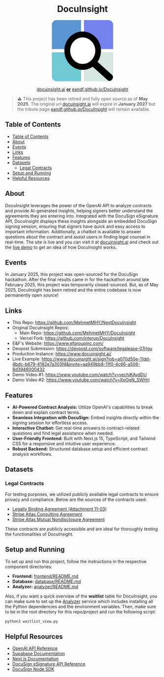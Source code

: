 <h1 align="center">DocuInsight</h1>

<p align="center">
    <img width="200" src="./assets/images/logo.png" alt="DocuInsight Logo">
</p>

<p align="center">
  <a href="https://www.docuinsight.ai/" target="_blank" rel="noopener noreferrer">docuinsight.ai</a> <strong><u>or</u></strong> <a href="https://eandf.github.io/DocuInsight/" target="_blank" rel="noopener noreferrer">eandf.github.io/DocuInsight</a>
</p>

> ⚠️ This project has been retired and fully open source as of **May 2025**. The original url [docuinsight.ai](https://www.docuinsight.ai/) will expire in **January 2027** but the tribute page [eandf.github.io/DocuInsight](https://eandf.github.io/DocuInsight/) will remain available.

## Table of Contents

- [Table of Contents](#table-of-contents)
- [About](#about)
- [Events](#events)
- [Links](#links)
- [Features](#features)
- [Datasets](#datasets)
  - [Legal Contracts](#legal-contracts)
- [Setup and Running](#setup-and-running)
- [Helpful Resources](#helpful-resources)

## About

DocuInsight leverages the power of the OpenAI API to analyze contracts and provide AI-generated insights, helping signers better understand the agreements they are entering into. Integrated with the DocuSign eSignature API, DocuInsight displays these insights alongside an embedded DocuSign signing session, ensuring that signers have quick and easy access to important information. Additionally, a chatbot is available to answer questions about the contract and assist users in finding legal counsel in real-time. The site is live and you can visit it at [docuinsight.ai](https://docuinsight.ai) and check out the [live demo](https://www.docuinsight.ai/sign?job=a070d50e-11dd-4bdc-b679-4182e7a303f4&invite=aa949bb8-11f0-4c66-a506-8d3946000432) to get an idea of how DocuInsight works.

## Events

In January 2025, this project was open-sourced for the DocuSign hackathon. After the final results came in for the hackathon around late February 2025, this project was temporarily closed-sourced. But, as of May 2025, DocuInsight has been retired and the entire codebase is now permanently open source!

## Links

- This Repo: https://github.com/MehmetMHY/NextDocuInsight
- Original DocuInsight Repos:
  - Main Repo: https://github.com/MehmetMHY/DocuInsight
  - Vercel Fork: https://github.com/interup/DocuInsight
- E&F's Website: https://www.efgroupinc.com/
- Devpost Submission: https://devpost.com/software/legalease-07rlgu
- Production Instance: https://www.docuinsight.ai/
- Live Example: https://www.docuinsight.ai/sign?job=a070d50e-11dd-4bdc-b679-4182e7a303f4&invite=aa949bb8-11f0-4c66-a506-8d3946000432
- Demo Video #1: https://www.youtube.com/watch?v=vechiKAvdDU
- Demo Video #2: https://www.youtube.com/watch?v=XpOqN_SWHrI

## Features

- **AI-Powered Contract Analysis:** Utilize OpenAI's capabilities to break down and explain contract terms.
- **Seamless Integration with DocuSign:** Embed insights directly within the signing session for effortless access.
- **Interactive Chatbot:** Get real-time answers to contract-related questions and find legal assistance when needed.
- **User-Friendly Frontend:** Built with Next.js 15, TypeScript, and Tailwind CSS for a responsive and intuitive user experience.
- **Robust Backend:** Structured database setup and efficient contract analysis workflows.

## Datasets

### Legal Contracts

For testing purposes, we utilized publicly available legal contracts to ensure privacy and compliance. Below are the sources of the contracts used:

- [Legally Binding Agreement (Attachment 11-03)](<https://dlg.ky.gov/DLG%20Documents/Legally%20Binding%20Agreement%20(Attachment%2011-03).pdf>)
- [Stripe Atlas Consulting Agreement](<https://assets.super.so/175a15eb-e555-4078-9949-a94a9e3cad74/files/30278d46-046a-4870-a594-a5e5fc849538/Stripe_Atlas_Consulting_Agreement_Entity_Consultant_(CA)_-_FORM.docx>)
- [Stripe Atlas Mutual Nondisclosure Agreement](https://assets.super.so/175a15eb-e555-4078-9949-a94a9e3cad74/files/c1c9e3ac-26e0-46df-b0e3-bb5575ac7dc9/Stripe_Atlas_Mutual_Nondisclosure_Agreement_-_FORM.docx)

These contracts are publicly accessible and are ideal for thoroughly testing the functionalities of DocuInsight.

## Setup and Running

To set up and run this project, follow the instructions in the respective component directories:

- **Frontend:** [frontend/README.md](/frontend/README.md)
- **Database:** [database/README.md](/database/README.md)
- **Analyzer:** [analyzer/README.md](/analyzer/README.md)

Also, if you want a quick overview of the **waitlist** table for DocuInsight, you can make sure to set up the [Analyzer](analyzer/README.md) service which includes installing all the Python dependencies and the environment variables. Then, make sure to be in the root directory for this repo/project and run the following script:

```bash
python3 waitlist_view.py
```

## Helpful Resources

- [OpenAI API Reference](https://platform.openai.com/docs/api-reference/introduction)
- [Supabase Documentation](https://supabase.com/docs)
- [Next.js Documentation](https://nextjs.org/docs)
- [DocuSign eSignature API Reference](https://developers.docusign.com/docs/esign-rest-api/reference/)
- [DocuSign Node SDK](https://developers.docusign.com/docs/esign-rest-api/sdks/node/)
